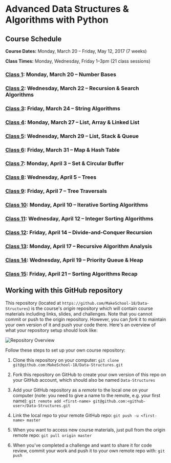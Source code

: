 # Advanced Data Structures & Algorithms with Python

## Course Schedule

**Course Dates:** Monday, March 20 – Friday, May 12, 2017 (7 weeks)

**Class Times:** Monday, Wednesday, Friday 1–3pm (21 class sessions)


### [Class 1](Class1.md): Monday, March 20 – Number Bases

### [Class 2](Class2.md): Wednesday, March 22 – Recursion & Search Algorithms

### [Class 3](Class3.md): Friday, March 24 – String Algorithms

### [Class 4](Class4.md): Monday, March 27 – List, Array & Linked List

### [Class 5](Class5.md): Wednesday, March 29 – List, Stack & Queue

### [Class 6](Class6.md): Friday, March 31 – Map & Hash Table

### [Class 7](Class7.md): Monday, April 3 – Set & Circular Buffer

### [Class 8](Class8.md): Wednesday, April 5 – Trees

### [Class 9](Class9.md): Friday, April 7 – Tree Traversals

### [Class 10](Class10.md): Monday, April 10 – Iterative Sorting Algorithms

### [Class 11](Class11.md): Wednesday, April 12 – Integer Sorting Algorithms

### [Class 12](Class12.md): Friday, April 14 – Divide-and-Conquer Recursion

### [Class 13](Class13.md): Monday, April 17 – Recursive Algorithm Analysis

### [Class 14](Class14.md): Wednesday, April 19 – Priority Queue & Heap

### [Class 15](Class15.md): Friday, April 21 – Sorting Algorithms Recap


## Working with this GitHub repository

This repository (located at `https://github.com/MakeSchool-18/Data-Structures`) is the course's _origin_ repository which will contain course materials including links, slides, and challenges.
Note that you cannot commit or push to the origin repository.
However, you can _fork_ it to maintain your own version of it and push your code there. Here's an overview of what your repository setup should look like:

![Repository Overview](repository-overview.png "Repository Overview")

Follow these steps to set up your own course repository:

1. Clone this repository on your computer:
`git clone git@github.com:MakeSchool-18/Data-Structures.git`

2. Fork this repository on GitHub to create your own version of this repo on your GitHub account, which should also be named `Data-Structures`

3. Add your GitHub repository as a _remote_ to the local one on your computer (note: you need to give a name to the remote, e.g. your first name):
`git remote add <first-name> git@github.com:<github-user>/Data-Structures.git`

4. Link the local repo to your remote GitHub repo:
`git push -u <first-name> master`

5. When you want to access new course materials, just pull from the origin remote repo:
`git pull origin master`

6. When you've completed a challenge and want to share it for code review, commit your work and push it to your own remote repo with:
`git push`
